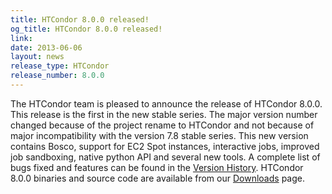 ```yaml
---
title: HTCondor 8.0.0 released!
og_title: HTCondor 8.0.0 released!
link: 
date: 2013-06-06
layout: news
release_type: HTCondor
release_number: 8.0.0
---
```


The HTCondor team is pleased to announce the release of HTCondor 8.0.0. This release is the first in the new stable series. The major version number changed because of the project rename to HTCondor and not because of major incompatibility with the version 7.8 stable series. This new version contains Bosco, support for EC2 Spot instances, interactive jobs, improved job sandboxing, native python API and several new tools. A complete list of bugs fixed and features can be found in the  <a href="manual/v8.0/10_3Stable_Release.html">Version History</a>. HTCondor 8.0.0 binaries and source code are available from our <a href="downloads/">Downloads</a> page. 
